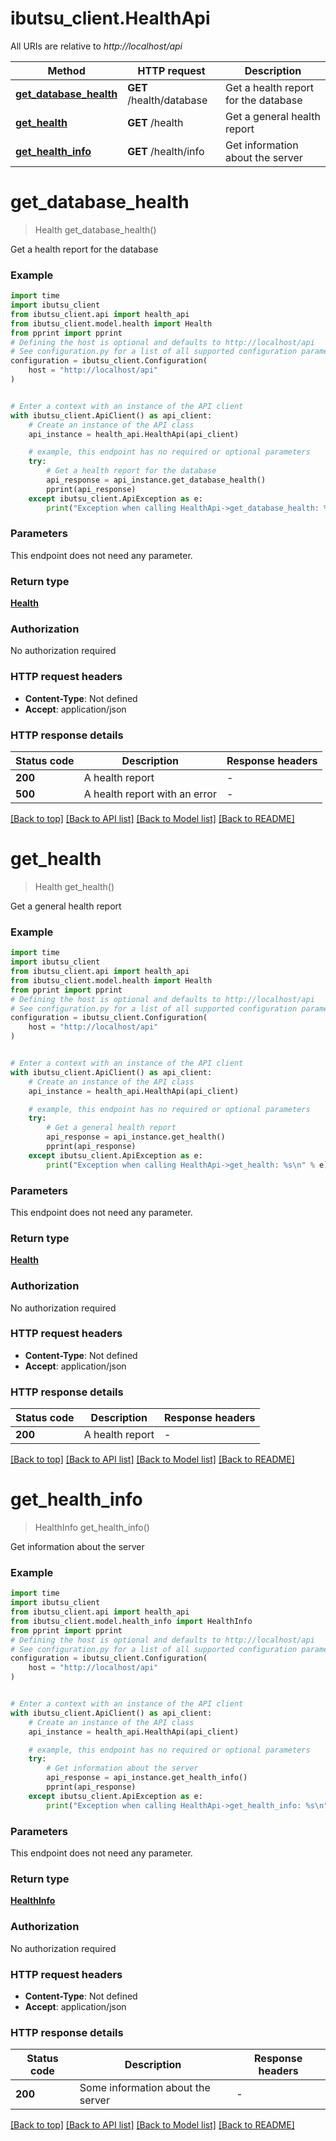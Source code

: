 # ibutsu_client.HealthApi

All URIs are relative to *http://localhost/api*

Method | HTTP request | Description
------------- | ------------- | -------------
[**get_database_health**](HealthApi.md#get_database_health) | **GET** /health/database | Get a health report for the database
[**get_health**](HealthApi.md#get_health) | **GET** /health | Get a general health report
[**get_health_info**](HealthApi.md#get_health_info) | **GET** /health/info | Get information about the server


# **get_database_health**
> Health get_database_health()

Get a health report for the database

### Example

```python
import time
import ibutsu_client
from ibutsu_client.api import health_api
from ibutsu_client.model.health import Health
from pprint import pprint
# Defining the host is optional and defaults to http://localhost/api
# See configuration.py for a list of all supported configuration parameters.
configuration = ibutsu_client.Configuration(
    host = "http://localhost/api"
)


# Enter a context with an instance of the API client
with ibutsu_client.ApiClient() as api_client:
    # Create an instance of the API class
    api_instance = health_api.HealthApi(api_client)

    # example, this endpoint has no required or optional parameters
    try:
        # Get a health report for the database
        api_response = api_instance.get_database_health()
        pprint(api_response)
    except ibutsu_client.ApiException as e:
        print("Exception when calling HealthApi->get_database_health: %s\n" % e)
```


### Parameters
This endpoint does not need any parameter.

### Return type

[**Health**](Health.md)

### Authorization

No authorization required

### HTTP request headers

 - **Content-Type**: Not defined
 - **Accept**: application/json


### HTTP response details
| Status code | Description | Response headers |
|-------------|-------------|------------------|
**200** | A health report |  -  |
**500** | A health report with an error |  -  |

[[Back to top]](#) [[Back to API list]](../README.md#documentation-for-api-endpoints) [[Back to Model list]](../README.md#documentation-for-models) [[Back to README]](../README.md)

# **get_health**
> Health get_health()

Get a general health report

### Example

```python
import time
import ibutsu_client
from ibutsu_client.api import health_api
from ibutsu_client.model.health import Health
from pprint import pprint
# Defining the host is optional and defaults to http://localhost/api
# See configuration.py for a list of all supported configuration parameters.
configuration = ibutsu_client.Configuration(
    host = "http://localhost/api"
)


# Enter a context with an instance of the API client
with ibutsu_client.ApiClient() as api_client:
    # Create an instance of the API class
    api_instance = health_api.HealthApi(api_client)

    # example, this endpoint has no required or optional parameters
    try:
        # Get a general health report
        api_response = api_instance.get_health()
        pprint(api_response)
    except ibutsu_client.ApiException as e:
        print("Exception when calling HealthApi->get_health: %s\n" % e)
```


### Parameters
This endpoint does not need any parameter.

### Return type

[**Health**](Health.md)

### Authorization

No authorization required

### HTTP request headers

 - **Content-Type**: Not defined
 - **Accept**: application/json


### HTTP response details
| Status code | Description | Response headers |
|-------------|-------------|------------------|
**200** | A health report |  -  |

[[Back to top]](#) [[Back to API list]](../README.md#documentation-for-api-endpoints) [[Back to Model list]](../README.md#documentation-for-models) [[Back to README]](../README.md)

# **get_health_info**
> HealthInfo get_health_info()

Get information about the server

### Example

```python
import time
import ibutsu_client
from ibutsu_client.api import health_api
from ibutsu_client.model.health_info import HealthInfo
from pprint import pprint
# Defining the host is optional and defaults to http://localhost/api
# See configuration.py for a list of all supported configuration parameters.
configuration = ibutsu_client.Configuration(
    host = "http://localhost/api"
)


# Enter a context with an instance of the API client
with ibutsu_client.ApiClient() as api_client:
    # Create an instance of the API class
    api_instance = health_api.HealthApi(api_client)

    # example, this endpoint has no required or optional parameters
    try:
        # Get information about the server
        api_response = api_instance.get_health_info()
        pprint(api_response)
    except ibutsu_client.ApiException as e:
        print("Exception when calling HealthApi->get_health_info: %s\n" % e)
```


### Parameters
This endpoint does not need any parameter.

### Return type

[**HealthInfo**](HealthInfo.md)

### Authorization

No authorization required

### HTTP request headers

 - **Content-Type**: Not defined
 - **Accept**: application/json


### HTTP response details
| Status code | Description | Response headers |
|-------------|-------------|------------------|
**200** | Some information about the server |  -  |

[[Back to top]](#) [[Back to API list]](../README.md#documentation-for-api-endpoints) [[Back to Model list]](../README.md#documentation-for-models) [[Back to README]](../README.md)

